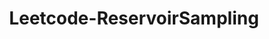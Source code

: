 ---
layout: posts_by_category
categories: Leetcode-ReservoirSampling
title: Leetcode-ReservoirSampling
permalink: /category/Leetcode-ReservoirSampling
---